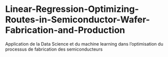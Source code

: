 # Linear-Regression-Optimizing-Routes-in-Semiconductor-Wafer-Fabrication-and-Production
 Application de la Data Science et du machine learning dans  l’optimisation du processus de fabrication des semiconducteurs
